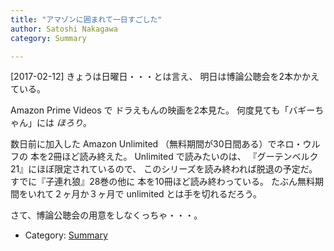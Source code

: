 ```yaml
---
title: "アマゾンに囲まれて一日すごした"
author: Satoshi Nakagawa
category: Summary

---
```


[2017-02-12]  きょうは日曜日・・・とは言え、
明日は博論公聴会を2本かかえている。

 Amazon Prime Videos で
ドラえもんの映画を2本見た。
何度見ても「バギーちゃん」には *ほろり*。

 数日前に加入した Amazon Unlimited
（無料期間が30日間ある）でネロ・ウルフの
本を2冊ほど読み終えた。
Unlimited で読みたいのは、
『グーテンベルク 21』にほぼ限定されているので、
このシリーズを読み終われば脱退の予定だ。
すでに『子連れ狼』28巻の他に
本を10冊ほど読み終わっている。
たぶん無料期間をいれて２ヶ月か３ヶ月で
unlimited とは手を切れるだろう。

 さて、博論公聴会の用意をしなくっちゃ・・・。

- Category: [Summary](/categories.html#Summary)

